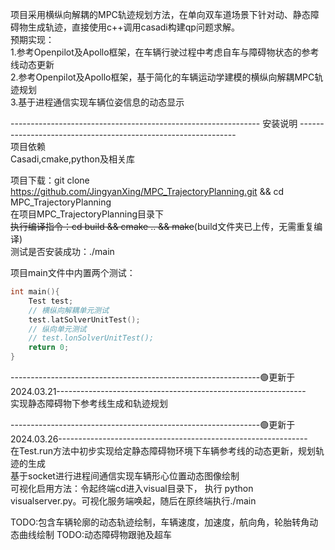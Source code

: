 项目采用横纵向解耦的MPC轨迹规划方法，在单向双车道场景下针对动、静态障碍物生成轨迹，直接使用c++调用casadi构建qp问题求解。<br>
预期实现：<br>
    1.参考Openpilot及Apollo框架，在车辆行驶过程中考虑自车与障碍物状态的参考线动态更新<br>
    2.参考Openpilot及Apollo框架，基于简化的车辆运动学建模的横纵向解耦MPC轨迹规划<br>
    3.基于进程通信实现车辆位姿信息的动态显示<br>

--------------------------------------------------------------    安装说明    --------------------------------------------------------------<br>
项目依赖<br>
Casadi,cmake,python及相关库<br>

项目下载：git clone https://github.com/JingyanXing/MPC_TrajectoryPlanning.git && cd MPC_TrajectoryPlanning <br>
在项目MPC_TrajectoryPlanning目录下<br>
~~执行编译指令：cd build && cmake .. && make~~(build文件夹已上传，无需重复编译)<br>
测试是否安装成功：./main<br>

项目main文件中内置两个测试：<br>
```c++
int main(){
    Test test;
    // 横纵向解耦单元测试
    test.latSolverUnitTest();
    // 纵向单元测试
    // test.lonSolverUnitTest();
    return 0;
}
```
--------------------------------------------------------------🟢更新于2024.03.21--------------------------------------------------------------<br>
实现静态障碍物下参考线生成和轨迹规划<br>

--------------------------------------------------------------🟢更新于2024.03.26--------------------------------------------------------------<br>
在Test.run方法中初步实现给定静态障碍物环境下车辆参考线的动态更新，规划轨迹的生成<br>
基于socket进行进程间通信实现车辆形心位置动态图像绘制<br>
可视化启用方法：令起终端cd进入visual目录下， 执行 python visualserver.py。可视化服务端唤起，随后在原终端执行./main<br>

TODO:包含车辆轮廓的动态轨迹绘制，车辆速度，加速度，航向角，轮胎转角动态曲线绘制
TODO:动态障碍物跟驰及超车<br>

